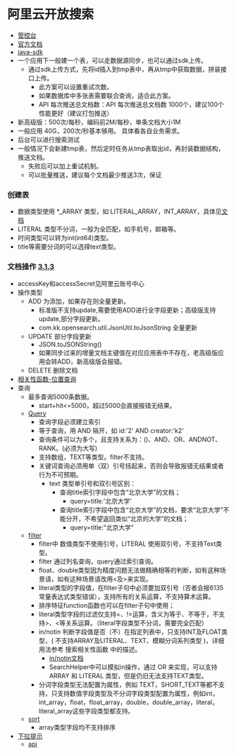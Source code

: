 # 阿里云开放搜索
* [管控台](https://opensearch-cn-shanghai-in.console.aliyun.com/#/apps)
* [官方文档](https://help.aliyun.com/document_detail/29119.html)
* [java-sdk](https://help.aliyun.com/document_detail/52286.html)
* 一个应用下一般建一个表，可以走数据源同步，也可以通过sdk上传。
    * 通过sdk上传方式，先将id插入到tmp表中，再从tmp中获取数据，拼装接口上传。
        * 此方案可以设置重试次数。
        * 如果数据库中多张表需要联合查询，适合此方案。
        * API 每次推送总文档数：API 每次推送总文档数	1000个，建议100个性能更好（建议打包推送）
* 新高级版：500次/每秒，编码前2M/每秒，单条文档大小1M
* 一般应用 40G，200次/秒基本够用。 具体看各自业务需求。
* 后台可以进行搜索测试
* 一般情况下会新建tmp表，然后定时任务从tmp表取出id，再封装数据结构，推送文档。
    * 失败后可以加上重试机制。
    * 可以批量推送，建议每个文档最少推送3次，保证

### 创建表
* 数据类型使用  *_ARRAY 类型，如 LITERAL_ARRAY，INT_ARRAY，具体见[文档](https://help.aliyun.com/document_detail/29121.html)
* LITERAL 类型不分词，一般为全匹配，如手机号，邮箱等。
* 时间类型可以转为int(int64)类型。
* title等需要分词的可以选择text类型。


### 文档操作 [3.1.3](https://help.aliyun.com/document_detail/52286.html)
* accessKey和accessSecret见阿里云账号中心
* 操作类型
    * ADD 为添加，如果存在则全量更新。
        * 标准版不支持update,需要使用ADD进行全字段更新；高级版支持update,部分字段更新。
        * com.kk.opensearch.util.JsonUtil.toJsonString 全量更新
    * UPDATE  部分字段更新
        * JSON.toJSONString()
        * 如果同步过来的增量文档主键值在对应应用表中不存在，老高级版应用会转ADD，新高级版会报错。
    * DELETE  删除文档
* [相关性函数-位置查询](https://help.aliyun.com/document_detail/29131.html)
* 查询
    * 最多查询5000条数据。
        * start+hit<=5000，超过5000会直接报错无结果。
    * [Query](https://help.aliyun.com/document_detail/29157.html)
        * 查询字段必须建立索引
        * 等于查询，用 AND 隔开，如 id:'2' AND creator:'k2'
        * 查询条件可以为多个，且支持关系为：()、AND、OR、ANDNOT、RANK。(必须为大写)
        * 支持数组，TEXT等类型。filter不支持。
        * 关键词查询必须用单（双）引号括起来，否则会导致报错无结果或者行为不可预期。
            * text 类型单引号和双引号区别：
                * 查询title索引字段中包含“北京大学”的文档；
                    * query=title:'北京大学'
                * 查询title索引字段中包含“北京大学”的文档，要求“北京大学”不能分开，不希望返回类似“北京的大学”的文档；
                    * query=title:"北京大学"
    * [filter](https://help.aliyun.com/document_detail/29158.html)
        * filter中 数值类型不使用引号，LITERAL 使用双引号，不支持Text类型。
        * filter 通过列名查询，query通过索引查询。
        * float、double类型因为精度问题无法做精确相等的判断，如有这种场景请，如有这种场景请改用<及>来实现。
        * literal类型的字段值，在filter子句中必须要加双引号（否者会报6135 常量表达式类型错误），支持所有的关系运算，不支持算术运算。
        * 排序特征function函数也可以在filter子句中使用；
        * literal类型字段的过滤仅支持=、!=运算，含义为等于、不等于，不支持>、<等关系运算。（literal字段类型不分词，需要完全匹配）
        * in/notin 判断字段值是否（不）在指定列表中，只支持INT及FLOAT类型，( 不支持ARRAY及LITERAL、TEXT、模糊分词系列类型 )，详细用法参考 搜索相关性函数 中的描述。
            * [in/notin文档](https://help.aliyun.com/document_detail/51260.html)
            * SearchHelper中可以模拟in操作，通过 OR 来实现，可以支持 ARRAY 和 LITERAL 类型，但是仍旧无法支持TEXT类型。
        * 分词字段类型无法配置为属性，例如 TEXT，SHORT_TEXT等都不支持，只支持数值字段类型及不分词字段类型配置为属性，例如int，int_array，float，float_array，double，double_array，literal，literal_array这些字段类型都支持。
    * [sort](https://help.aliyun.com/document_detail/29159.html)
        * array类型字段均不支持排序
* [下拉提示](https://help.aliyun.com/document_detail/74272.html)
    * [api](https://help.aliyun.com/document_detail/52364.html)


